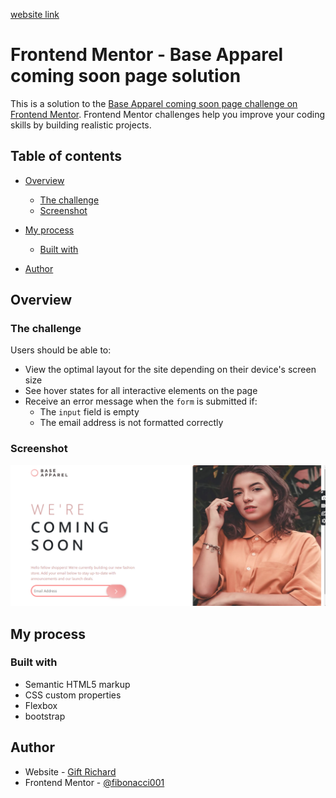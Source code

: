 <a href="https://base-apparel-signup.netlify.app/">website link</a>
# Frontend Mentor - Base Apparel coming soon page solution

This is a solution to the [Base Apparel coming soon page challenge on Frontend Mentor](https://www.frontendmentor.io/challenges/base-apparel-coming-soon-page-5d46b47f8db8a7063f9331a0). Frontend Mentor challenges help you improve your coding skills by building realistic projects. 

## Table of contents

- [Overview](#overview)
  - [The challenge](#the-challenge)
  - [Screenshot](#screenshot)
- [My process](#my-process)
  - [Built with](#built-with)

- [Author](#author)


## Overview

### The challenge

Users should be able to:

- View the optimal layout for the site depending on their device's screen size
- See hover states for all interactive elements on the page
- Receive an error message when the `form` is submitted if:
  - The `input` field is empty
  - The email address is not formatted correctly

### Screenshot

![](images/screenshot.png)





## My process

### Built with

- Semantic HTML5 markup
- CSS custom properties
- Flexbox
- bootstrap


## Author

- Website - [Gift Richard](https://giftportfolio.netlify.app/)
- Frontend Mentor - [@fibonacci001](https://www.frontendmentor.io/profile/fibonacci001)




